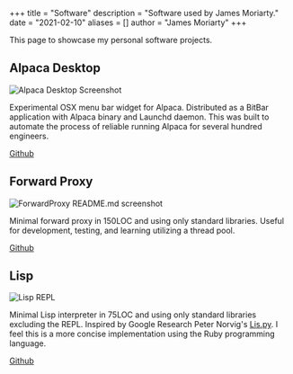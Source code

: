 +++
title = "Software"
description = "Software used by James Moriarty."
date = "2021-02-10"
aliases = []
author = "James Moriarty"
+++

This page to showcase my personal software projects.

## Alpaca Desktop

![Alpaca Desktop Screenshot](/images/software-alpaca-desktop2.png)

Experimental OSX menu bar widget for Alpaca. Distributed as a BitBar application with Alpaca binary and Launchd daemon. This was built to automate the process of reliable running Alpaca for several hundred engineers.

[Github](https://github.com/jamesmoriarty/alpaca-desktop)

## Forward Proxy

![ForwardProxy README.md screenshot](/images/software-forward-proxy.png)

Minimal forward proxy in 150LOC and using only standard libraries. Useful for development, testing, and learning utilizing a thread pool.

[Github](https://github.com/jamesmoriarty/forward-proxy)

## Lisp

![Lisp REPL](/images/software-lisp.png)

Minimal Lisp interpreter in 75LOC and using only standard libraries excluding the REPL. Inspired by Google Research Peter Norvig's [Lis.py](http://norvig.com/lispy.html). I feel this is a more concise implementation using the Ruby programming language.

[Github](https://github.com/jamesmoriarty/lisp)


